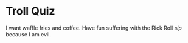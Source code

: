 # Troll Quiz

I want waffle fries and coffee. Have fun suffering with the Rick Roll *sip* because I am evil.